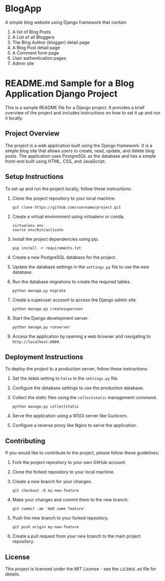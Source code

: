 # BlogApp

A simple blog website using Django framework that contain 
1. A list of Blog Posts
2. A List of all Bloggers 
3. The Blog Author (blogger) detail page
4. A Blog Post detail page
5. A Comment form page
6. User authentication pages
7. Admin site	



README.md Sample for a Blog Application Django Project
====================================

This is a sample README file for a Django project. It provides a brief overview of the project and includes instructions on how to set it up and run it locally.

Project Overview
-----------------

The project is a web application built using the Django framework. It is a simple blog site that allows users to create, read, update, and delete blog posts. The application uses PostgreSQL as the database and has a simple front-end built using HTML, CSS, and JavaScript.

Setup Instructions
------------------

To set up and run the project locally, follow these instructions:

1. Clone the project repository to your local machine.
   ```
   git clone https://github.com/username/project.git
   ```

2. Create a virtual environment using virtualenv or conda.
   ```
   virtualenv env
   source env/bin/activate
   ```

3. Install the project dependencies using pip.
   ```
   pip install -r requirements.txt
   ```

4. Create a new PostgreSQL database for the project.

5. Update the database settings in the `settings.py` file to use the new database.

6. Run the database migrations to create the required tables.
   ```
   python manage.py migrate
   ```

7. Create a superuser account to access the Django admin site.
   ```
   python manage.py createsuperuser
   ```

8. Start the Django development server.
   ```
   python manage.py runserver
   ```

9. Access the application by opening a web browser and navigating to `http://localhost:8000`.

Deployment Instructions
-----------------------

To deploy the project to a production server, follow these instructions:

1. Set the `DEBUG` setting to `False` in the `settings.py` file.

2. Configure the database settings to use the production database.

3. Collect the static files using the `collectstatic` management command.
   ```
   python manage.py collectstatic
   ```

4. Serve the application using a WSGI server like Gunicorn.

5. Configure a reverse proxy like Nginx to serve the application.

Contributing
------------

If you would like to contribute to the project, please follow these guidelines:

1. Fork the project repository to your own GitHub account.

2. Clone the forked repository to your local machine.

3. Create a new branch for your changes.
   ```
   git checkout -b my-new-feature
   ```

4. Make your changes and commit them to the new branch.
   ```
   git commit -am 'Add some feature'
   ```

5. Push the new branch to your forked repository.
   ```
   git push origin my-new-feature
   ```

6. Create a pull request from your new branch to the main project repository.

License
-------

This project is licensed under the MIT License - see the `LICENSE.md` file for details.

